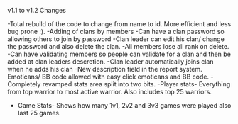 v1.1 to v1.2 Changes

-Total rebuild of the code to change from name to id. More efficient and less bug prone :).
-Adding of clans by members
-Can have a clan password so allowing others to join by password
-Clan leader can edit his clan/ change the password and also delete the clan.
-All members lose all rank on delete.
-Can have validating members so people can validate for a clan and then be added at clan leaders descretion.
-Clan leader automatically joins clan when he adds his clan
-New description field in the report system. Emoticans/ BB code allowed with easy click emoticans and BB code.
-Completely revamped stats area split into two bits.
-Player stats- Everything from top warrior to most active warrior. Also includes top 25 warriors.
- Game Stats- Shows how many 1v1, 2v2 and 3v3 games were played also last 25 games.